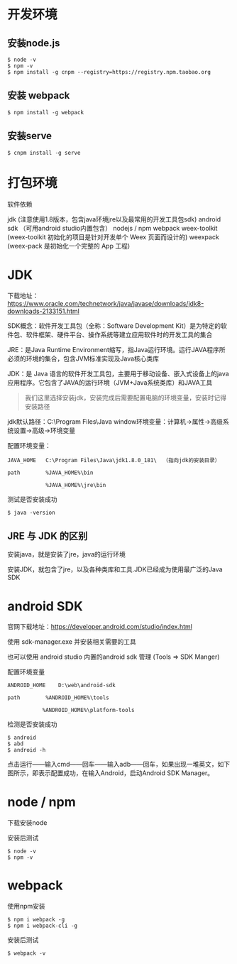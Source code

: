 
# 开发环境

## 安装node.js


```
$ node -v
$ npm -v
$ npm install -g cnpm --registry=https://registry.npm.taobao.org
```


## 安装 webpack

```
$ npm install -g webpack
```



## 安装serve

```
$ cnpm install -g serve
```





# 打包环境


软件依赖

jdk              (注意使用1.8版本，包含java环境jre以及最常用的开发工具包sdk)
android sdk     （可用android studio内置包含）
nodejs / npm
webpack
weex-toolkit        (weex-toolkit 初始化的项目是针对开发单个 Weex 页面而设计的)
weexpack            (weex-pack 是初始化一个完整的 App 工程)



# JDK

下载地址： https://www.oracle.com/technetwork/java/javase/downloads/jdk8-downloads-2133151.html

SDK概念：软件开发工具包（全称：Software Development Kit）是为特定的软件包、软件框架、硬件平台、操作系统等建立应用软件时的开发工具的集合

JRE：是Java Runtime Environment缩写，指Java运行环境。运行JAVA程序所必须的环境的集合，包含JVM标准实现及Java核心类库

JDK：是 Java 语言的软件开发工具包，主要用于移动设备、嵌入式设备上的java应用程序。它包含了JAVA的运行环境（JVM+Java系统类库）和JAVA工具

> 我们这里选择安装jdk，安装完成后需要配置电脑的环境变量，安装时记得安装路径


jdk默认路径：C:\Program Files\Java
window环境变量：计算机→属性→高级系统设置→高级→环境变量


配置环境变量：

```
JAVA_HOME	C:\Program Files\Java\jdk1.8.0_181\  （指向jdk的安装目录）

path        %JAVA_HOME%\bin

            %JAVA_HOME%\jre\bin
```

测试是否安装成功

```
$ java -version
```

## JRE 与 JDK 的区别

安装java，就是安装了jre，java的运行环境

安装JDK，就包含了jre，以及各种类库和工具.JDK已经成为使用最广泛的Java SDK



# android SDK

官网下载地址：https://developer.android.com/studio/index.html 

使用 sdk-manager.exe 并安装相关需要的工具

也可以使用 android studio 内置的android sdk 管理  (Tools => SDK Manger)

配置环境变量

```
ANDROID_HOME    D:\web\android-sdk

path        %ANDROID_HOME%\tools

           %ANDROID_HOME%\platform-tools
```

检测是否安装成功

```
$ android
$ abd
$ android -h
```

点击运行——输入cmd——回车——输入adb——回车，如果出现一堆英文，如下图所示，即表示配置成功，在输入Android，启动Android SDK Manager。



# node / npm

下载安装node

安装后测试
```
$ node -v
$ npm -v
```

# webpack

使用npm安装

```
$ npm i webpack -g
$ npm i webpack-cli -g

```
安装后测试

```
$ webpack -v
```

